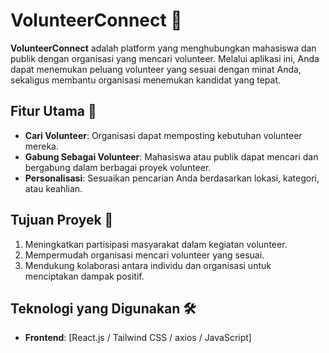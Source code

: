 # VolunteerConnect 🌟  

**VolunteerConnect** adalah platform yang menghubungkan mahasiswa dan publik dengan organisasi yang mencari volunteer. Melalui aplikasi ini, Anda dapat menemukan peluang volunteer yang sesuai dengan minat Anda, sekaligus membantu organisasi menemukan kandidat yang tepat.  

## Fitur Utama 🚀  
- **Cari Volunteer**: Organisasi dapat memposting kebutuhan volunteer mereka.  
- **Gabung Sebagai Volunteer**: Mahasiswa atau publik dapat mencari dan bergabung dalam berbagai proyek volunteer.  
- **Personalisasi**: Sesuaikan pencarian Anda berdasarkan lokasi, kategori, atau keahlian.  

## Tujuan Proyek 🎯  
1. Meningkatkan partisipasi masyarakat dalam kegiatan volunteer.  
2. Mempermudah organisasi mencari volunteer yang sesuai.  
3. Mendukung kolaborasi antara individu dan organisasi untuk menciptakan dampak positif.  

## Teknologi yang Digunakan 🛠  
- **Frontend**: [React.js / Tailwind CSS / axios / JavaScript]  